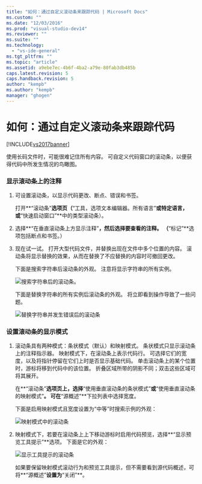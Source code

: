 ```yaml
---
title: "如何：通过自定义滚动条来跟踪代码 | Microsoft Docs"
ms.custom: ""
ms.date: "12/03/2016"
ms.prod: "visual-studio-dev14"
ms.reviewer: ""
ms.suite: ""
ms.technology: 
  - "vs-ide-general"
ms.tgt_pltfrm: ""
ms.topic: "article"
ms.assetid: a9ebe7ec-4b6f-4ba2-a79e-80fab3db485b
caps.latest.revision: 5
caps.handback.revision: 5
author: "kempb"
ms.author: "kempb"
manager: "ghogen"
---
```

# 如何：通过自定义滚动条来跟踪代码
[!INCLUDE[vs2017banner](../code-quality/includes/vs2017banner.md)]

使用长码文件时，可能很难记住所有内容。  可自定义代码窗口的滚动条，以便获得代码中所发生情况的鸟瞰图。  
  
### 显示滚动条上的注释  
  
1.  可设置滚动条，以显示代码更改、断点、错误和书签。  
  
     打开**“滚动条”**选项页（**“工具，选项文本编辑器。所有语言”**或特定语言，或**“快速启动窗口”**中的类型滚动条）。  
  
2.  选择**“在垂直滚动条上方显示注释”**，然后选择要查看的注释。  （**“标记”**选项包括断点和书签。）  
  
3.  现在试一试。  打开大型代码文件，并替换出现在文件中多个位置的内容。  滚动条将显示替换的效果，从而在替换了不应替换的内容时可撤回更改。  
  
     下面是搜索字符串后滚动条的外观。  注意将显示字符串的所有实例。  
  
     ![搜索字符串后的滚动条。](../ide/media/enhancedscrollbarsearch.png "EnhancedScrollbarSearch")  
  
     下面是替换字符串的所有实例后滚动条的外观。  将立即看到操作导致了一些问题。  
  
     ![替换字符串并发生错误后的滚动条](../ide/media/enhancedscrollbarreplace.png "EnhancedScrollbarReplace")  
  
### 设置滚动条的显示模式  
  
1.  滚动条具有两种模式：条状模式（默认）和映射模式。  条状模式只显示滚动条上的注释指示器。  映射模式下，在滚动条上表示代码行。  可选择它们的宽度，以及将指针停留在它们上时是否显示基础代码。  单击滚动条上的某个位置时，游标将移到代码中的该位置。  折叠区域所带的阴影不同；双击这些区域可将其展开。  
  
     在**“滚动条”**选项页上，选择**“使用垂直滚动条的条状模式”**或**“使用垂直滚动条的映射模式”**。  可在**“源概述”**下拉列表中选择宽度。  
  
     下面是启用映射模式且宽度设置为“中等”时搜索示例的外观：  
  
     ![映射模式中的滚动条](../ide/media/enhancedscrollbar.png "EnhancedScrollbar")  
  
2.  映射模式下，若要在滚动条上上下移动游标时启用代码预览，选择**“显示预览工具提示”**选项。  下面是它的外观：  
  
     ![显示工具提示的滚动条](../ide/media/enhancedscrollbarsearchtooltip.png "EnhancedScrollbarSearchTooltip")  
  
     如果要保留映射模式滚动行为和预览工具提示，但不需要看到源代码概述，可将**“源概述”**设置为**“关闭”**。